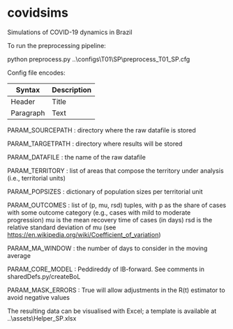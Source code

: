 # covidsims
Simulations of COVID-19 dynamics in Brazil

To run the preprocessing pipeline:

python preprocess.py ..\configs\T01\SP\preprocess_T01_SP.cfg

Config file encodes:

| Syntax | Description |
| ----------- | ----------- |
| Header | Title |
| Paragraph | Text |

PARAM_SOURCEPATH  : directory where the raw datafile is stored

PARAM_TARGETPATH  : directory where results will be stored

PARAM_DATAFILE    : the name of the raw datafile

PARAM_TERRITORY   : list of areas that compose the territory under analysis (i.e., territorial units)

PARAM_POPSIZES    : dictionary of population sizes per territorial unit

PARAM_OUTCOMES    : list of (p, mu, rsd) tuples, with 
                             p as the share of cases with some outcome category (e.g., cases with mild to moderate progression)
                             mu is the mean recovery time of cases (in days)
                             rsd is the relative standard deviation of mu (see https://en.wikipedia.org/wiki/Coefficient_of_variation)

PARAM_MA_WINDOW   : the number of days to consider in the moving average

PARAM_CORE_MODEL  : Peddireddy of IB-forward. See comments in sharedDefs.py/createBoL

PARAM_MASK_ERRORS : True will allow adjustments in the R(t) estimator to avoid negative values

The resulting data can be visualised with Excel; a template is available at ..\assets\Helper_SP.xlsx
